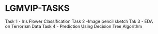 # LGMVIP-TASKS
Task 1 - Iris Flower Classification
Task 2 -Image pencil sketch
Tak 3 - EDA on Terrorism Data
Task 4 - Prediction Using Decision Tree Algorithm
